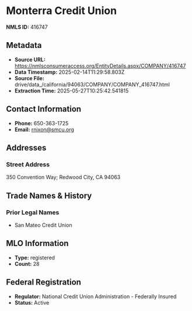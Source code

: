# Monterra Credit Union

**NMLS ID:** 416747

## Metadata
- **Source URL:** https://nmlsconsumeraccess.org/EntityDetails.aspx/COMPANY/416747
- **Data Timestamp:** 2025-02-14T11:29:58.803Z
- **Source File:** drive/data_/california/94063/COMPANY/COMPANY_416747.html
- **Extraction Time:** 2025-05-27T10:25:42.541815

## Contact Information
- **Phone:** 650-363-1725
- **Email:** rnixon@smcu.org

## Addresses
### Street Address
350 Convention Way; Redwood City, CA 94063

## Trade Names & History
### Prior Legal Names
- San Mateo Credit Union

## MLO Information
- **Type:** registered
- **Count:** 28

## Federal Registration
- **Regulator:** National Credit Union Administration - Federally Insured
- **Status:** Active
